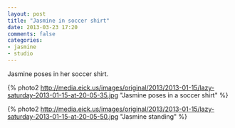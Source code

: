 ```yaml
---
layout: post
title: "Jasmine in soccer shirt"
date: 2013-03-23 17:20
comments: false
categories: 
- jasmine
- studio
---
```

Jasmine poses in her soccer shirt.

{% photo2 http://media.eick.us/images/original/2013/2013-01-15/lazy-saturday-2013-01-15-at-20-05-35.jpg "Jasmine poses in a soccer shirt" %}

{% photo2 http://media.eick.us/images/original/2013/2013-01-15/lazy-saturday-2013-01-15-at-20-05-50.jpg "Jasmine standing" %}